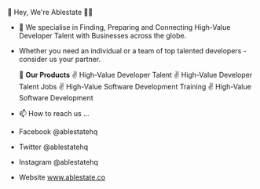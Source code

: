 👋 Hey,
We're Ablestate 💪🏽

- 👀 We specialise in Finding, Preparing and Connecting High-Value Developer Talent with Businesses across the globe.
- Whether you need an individual or a team of top talented developers - consider us your partner.

  💞️ **Our Products**
     ✌️ High-Value Developer Talent
     ✌️ High-Value Developer Talent Jobs
     ✌️ High-Value Software Development Training
     ✌️ High-Value Software Development

- 📫 How to reach us ... 
- Facebook @ablestatehq
- Twitter @ablestatehq
- Instagram @ablestatehq
- Website www.ablestate.co
